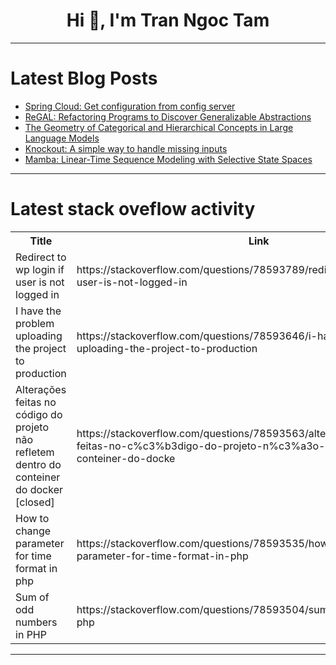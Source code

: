 <h1 align="center">Hi 👋, I'm Tran Ngoc Tam</h1>

---

# Latest Blog Posts 
<!-- BLOG-POST-LIST:START -->
- [Spring Cloud: Get configuration from config server](https://dev.to/saladlam/spring-cloud-get-configuration-from-config-server-19ok)
- [ReGAL: Refactoring Programs to Discover Generalizable Abstractions](https://dev.to/mikeyoung44/regal-refactoring-programs-to-discover-generalizable-abstractions-225)
- [The Geometry of Categorical and Hierarchical Concepts in Large Language Models](https://dev.to/mikeyoung44/the-geometry-of-categorical-and-hierarchical-concepts-in-large-language-models-3kf7)
- [Knockout: A simple way to handle missing inputs](https://dev.to/mikeyoung44/knockout-a-simple-way-to-handle-missing-inputs-396h)
- [Mamba: Linear-Time Sequence Modeling with Selective State Spaces](https://dev.to/mikeyoung44/mamba-linear-time-sequence-modeling-with-selective-state-spaces-1g45)
<!-- BLOG-POST-LIST:END -->

---

# Latest stack oveflow activity
<table>
  <tr><th>Title</th><th>Link</th></tr>
  <!-- STACKOVERFLOW:START --><tr><td>Redirect to wp login if user is not logged in</td><td>https://stackoverflow.com/questions/78593789/redirect-to-wp-login-if-user-is-not-logged-in</td></tr><tr><td>I have the problem uploading the project to production</td><td>https://stackoverflow.com/questions/78593646/i-have-the-problem-uploading-the-project-to-production</td></tr><tr><td>Alterações feitas no código do projeto não refletem dentro do conteiner do docker [closed]</td><td>https://stackoverflow.com/questions/78593563/altera%c3%a7%c3%b5es-feitas-no-c%c3%b3digo-do-projeto-n%c3%a3o-refletem-dentro-do-conteiner-do-docke</td></tr><tr><td>How to change parameter for time format in php</td><td>https://stackoverflow.com/questions/78593535/how-to-change-parameter-for-time-format-in-php</td></tr><tr><td>Sum of odd numbers in PHP</td><td>https://stackoverflow.com/questions/78593504/sum-of-odd-numbers-in-php</td></tr><!-- STACKOVERFLOW:END -->
</table>

---



